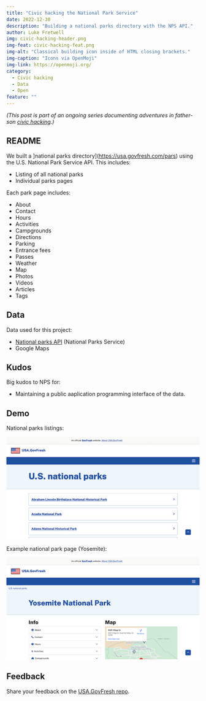 ```yaml
---
title: "Civic hacking the National Park Service"
date: 2022-12-30
description: "Building a national parks directory with the NPS API."
author: Luke Fretwell
img: civic-hacking-header.png
img-feat: civic-hacking-feat.png
img-alt: "Classical building icon inside of HTML closing brackets."
img-caption: "Icons via OpenMoji"
img-link: https://openmoji.org/
category:
  - Civic hacking
  - Data
  - Open
feature: ""
---
```


*(This post is part of an ongoing series documenting adventures in father-son [civic hacking](/civichacking).)*

## README

We built a ]national parks directory](https://usa.govfresh.com/pars) using the U.S. National Park Service API. This includes: 

* Listing of all national parks
* Individual parks pages

Each park page includes:

* About
* Contact
* Hours
* Activities
* Campgrounds
* Directions
* Parking
* Entrance fees
* Passes
* Weather
* Map
* Photos
* Videos
* Articles
* Tags

## Data

Data used for this project:

* [National parks API](https://www.nps.gov/subjects/developer/api-documentation.htm) (National Parks Service)
* Google Maps

## Kudos

Big kudos to NPS for:

* Maintaining a public aaplication programming interface of the data.

## Demo

National parks listings:

[![Screenshot of USA.GovFresh Yosemite National Park page](/assets/img/posts/national-parks-usagovfresh.png)](https://usa.govfresh.com/parks/?park=yose)

Example national park page (Yosemite):

[![Screenshot of USA.GovFresh Yosemite National Park page](/assets/img/posts/national-parks-yosemite-usagovfresh.png)](https://usa.govfresh.com/parks)

## Feedback

Share your feedback on the [USA.GovFresh repo](https://github.com/govfresh/usa/).